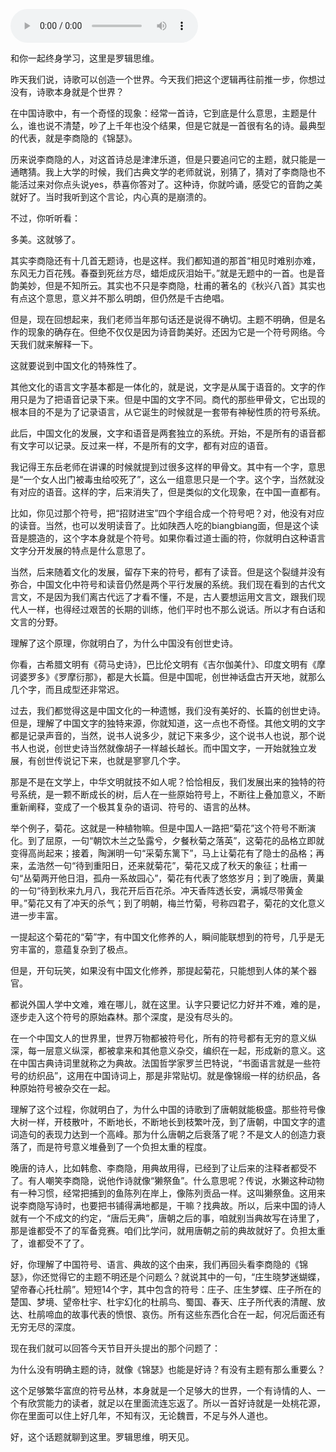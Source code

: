 <audio src="http://igetoss.cdn.igetget.com/mp3/201810/03/201810032024302893294577.mp3" controls="controls">您的浏览器不支持 audio 标签。</audio><p>和你一起终身学习，这里是罗辑思维。</p><p>昨天我们说，诗歌可以创造一个世界。今天我们把这个逻辑再往前推一步，你想过没有，诗歌本身就是个世界？</p><p>在中国诗歌中，有一个奇怪的现象：经常一首诗，它到底是什么意思，主题是什么，谁也说不清楚，吵了上千年也没个结果，但是它就是一首很有名的诗。最典型的代表，就是李商隐的《锦瑟》。</p><p>历来说李商隐的人，对这首诗总是津津乐道，但是只要追问它的主题，就只能是一通瞎猜。我上大学的时候，我们古典文学的老师就说，别猜了，猜对了李商隐也不能活过来对你点头说yes，恭喜你答对了。这种诗，你就吟诵，感受它的音韵之美就好了。当时我听到这个言论，内心真的是崩溃的。</p><p> </p><p>不过，你听听看：</p><p>多美。这就够了。</p><p>其实李商隐还有十几首无题诗，也是这样。我们都知道的那首“相见时难别亦难，东风无力百花残。春蚕到死丝方尽，蜡炬成灰泪始干。”就是无题中的一首。也是音韵美妙，但是不知所云。其实也不只是李商隐，杜甫的著名的《秋兴八首》其实也有点这个意思，意义并不那么明朗，但仍然是千古绝唱。</p><p>但是，现在回想起来，我们老师当年那句话还是说得不确切。主题不明确，但是名作的现象的确存在。但绝不仅仅是因为诗音韵美好。还因为它是一个符号网络。今天我们就来解释一下。</p><p>这就要说到中国文化的特殊性了。</p><p>其他文化的语言文字基本都是一体化的，就是说，文字是从属于语音的。文字的作用只是为了把语音记录下来。但是中国的文字不同。商代的那些甲骨文，它出现的根本目的不是为了记录语言，从它诞生的时候就是一套带有神秘性质的符号系统。</p><p>此后，中国文化的发展，文字和语音是两套独立的系统。开始，不是所有的语音都有文字可以记录。反过来一样，不是所有的文字，都有对应的语音。</p><p>我记得王东岳老师在讲课的时候就提到过很多这样的甲骨文。其中有一个字，意思是“一个女人出门被毒虫给咬死了”，这么一组意思只是一个字。这个字，当然就没有对应的语音。这样的字，后来消失了，但是类似的文化现象，在中国一直都有。</p><p>比如，你见过那个符号，把“招财进宝”四个字组合成一个符号吧？对，他没有对应的读音。当然，也可以发明读音了。比如陕西人吃的biangbiang面，但是这个读音是臆造的，这个字本身就是个符号。如果你看过道士画的符，你就明白这种语言文字分开发展的特点是什么意思了。</p><p>当然，后来随着文化的发展，留存下来的符号，都有了读音。但是这个裂缝并没有弥合，中国文化中符号和读音仍然是两个平行发展的系统。我们现在看到的古代文言文，不是因为我们离古代远了才看不懂，不是，古人要想运用文言文，跟我们现代人一样，也得经过艰苦的长期的训练，他们平时也不那么说话。所以才有白话和文言的分野。</p><p>理解了这个原理，你就明白了，为什么中国没有创世史诗。</p><p>你看，古希腊文明有《荷马史诗》，巴比伦文明有《吉尔伽美什》、印度文明有《摩诃婆罗多》《罗摩衍那》，都是大长篇。但是中国呢，创世神话盘古开天地，就那么几个字，而且成型还非常迟。</p><p>过去，我们都觉得这是中国文化的一种遗憾，我们没有美好的、长篇的创世史诗。但是，理解了中国文字的独特来源，你就知道，这一点也不奇怪。其他文明的文字都是记录声音的，当然，说书人说多少，就记下来多少，这个说书人也说，那个说书人也说，创世史诗当然就像胡子一样越长越长。而中国文字，一开始就独立发展，有创世传说记下来，也就是寥寥几个字。</p><p>那是不是在文学上，中华文明就技不如人呢？恰恰相反，我们发展出来的独特的符号系统，是一颗不断成长的树，后人在一些原始符号上，不断往上叠加意义，不断重新阐释，变成了一个极其复杂的语词、符号的、语言的丛林。</p><p>举个例子，菊花。这就是一种植物嘛。但是中国人一路把“菊花”这个符号不断演化。到了屈原，一句“朝饮木兰之坠露兮，夕餐秋菊之落英”，这菊花的品格立即就变得高尚起来；接着，陶渊明一句“采菊东篱下”，马上让菊花有了隐士的品格；再来，孟浩然一句“待到重阳日，还来就菊花”，菊花又成了秋天的象征；杜甫一句“丛菊两开他日泪，孤舟一系故园心”，菊花有代表了悠悠岁月；到了晚唐，黄巢的一句“待到秋来九月八，我花开后百花杀。冲天香阵透长安，满城尽带黄金甲。”菊花又有了冲天的杀气；到了明朝，梅兰竹菊，号称四君子，菊花的文化意义进一步丰富。</p><p>一提起这个菊花的“菊”字，有中国文化修养的人，瞬间能联想到的符号，几乎是无穷丰富的，意蕴复杂到了极点。</p><p>但是，开句玩笑，如果没有中国文化修养，那提起菊花，只能想到人体的某个器官。</p><p>都说外国人学中文难，难在哪儿，就在这里。认字只要记忆力好并不难，难的是，逐步走入这个符号的原始森林。那个深度，是没有尽头的。</p><p>在一个中国文人的世界里，世界万物都被符号化，所有的符号都有无穷的意义纵深，每一层意义纵深，都被拿来和其他意义杂交，编织在一起，形成新的意义。这在中国古典诗词里就称之为典故。法国哲学家罗兰巴特说，“书面语言就是一些符号的纺织品”，这用在中国诗词上，那是非常贴切。就是像锦缎一样的纺织品，各种原始符号被杂交在一起。</p><p>理解了这个过程，你就明白了，为什么中国的诗歌到了唐朝就能极盛。那些符号像大树一样，开枝散叶，不断地长，不断地长到枝繁叶茂，到了唐朝，中国文字的遣词造句的表现力达到一个高峰。那为什么唐朝之后衰落了呢？不是文人的创造力衰落了，而是符号意义堆叠到了一个负担太重的程度。</p><p>晚唐的诗人，比如韩愈、李商隐，用典故用得，已经到了让后来的注释者都受不了。有人嘲笑李商隐，说他作诗就像“獭祭鱼”。什么意思呢？传说，水獭这种动物有一种习惯，经常把捕到的鱼陈列在岸上，像陈列贡品一样。这叫獭祭鱼。这用来说李商隐写诗时，也要把书铺得满地都是，干嘛？找典故。所以，后来中国的诗人就有一个不成文的约定，“唐后无典”，唐朝之后的事，咱就别当典故写在诗里了，那是谁都受不了的军备竞赛。咱们比学问，就用唐朝之前的典故就好了。负担太重了，谁都受不了了。</p><p>好，你理解了中国符号、语言、典故的这个由来，我们再回头看李商隐的《锦瑟》，你还觉得它的主题不明还是个问题么？就说其中的一句，“庄生晓梦迷蝴蝶，望帝春心托杜鹃”。短短14个字，其中包含的符号：庄子、庄生梦蝶、庄子所在的楚国、梦境、望帝杜宇、杜宇幻化的杜鹃鸟、蜀国、春天、庄子所代表的清醒、放达、杜鹃啼血的故事代表的愤恨、哀伤。所有这些东西化合在一起，何况后面还有无穷无尽的深度。</p><p>现在我们就可以回答今天节目开头提出的那个问题了：</p><p>为什么没有明确主题的诗，就像《锦瑟》也能是好诗？有没有主题有那么重要么？</p><p>这个足够繁华富庶的符号丛林，本身就是一个足够大的世界，一个有诗情的人、一个有欣赏能力的读者，就足以在里面流连忘返了。所以一首好诗就是一处桃花源，你在里面可以住上好几年，不知有汉，无论魏晋，不足与外人道也。</p><p> <p></p></p><p>好，这个话题就聊到这里。罗辑思维，明天见。</p>
